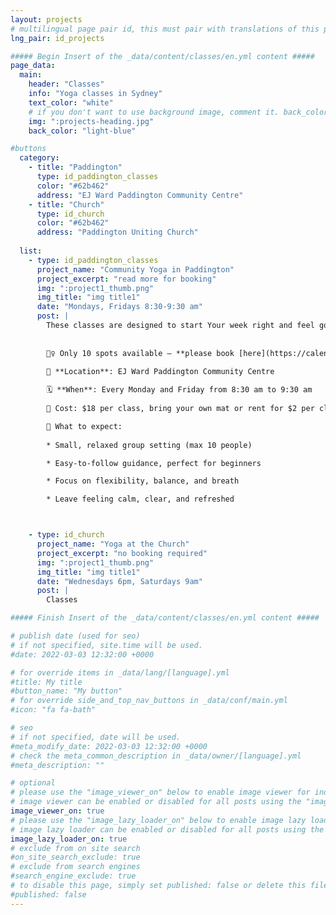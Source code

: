 ```yaml
---
layout: projects
# multilingual page pair id, this must pair with translations of this page. (This name must be unique)
lng_pair: id_projects

##### Begin Insert of the _data/content/classes/en.yml content #####
page_data:
  main:
    header: "Classes"
    info: "Yoga classes in Sydney"
    text_color: "white"
    # if you don't want to use background image, comment it. back_color will be activated.
    img: ":projects-heading.jpg"
    back_color: "light-blue"

#buttons
  category:
    - title: "Paddington"
      type: id_paddington_classes
      color: "#62b462"
      address: "EJ Ward Paddington Community Centre"
    - title: "Church"
      type: id_church
      color: "#62b462"
      address: "Paddington Uniting Church"
    
  list:
    - type: id_paddington_classes
      project_name: "Community Yoga in Paddington"
      project_excerpt: "read more for booking"
      img: ":project1_thumb.png"
      img_title: "img title1"
      date: "Mondays, Fridays 8:30-9:30 am"
      post: |
        These classes are designed to start Your week right and feel good in your own skin.
        
        
        🧘‍♀️ Only 10 spots available – **please book [here](https://calendly.com/redmorningyoga/community-yoga-at-paddington-1).**

        📍 **Location**: EJ Ward Paddington Community Centre
        
        🗓️ **When**: Every Monday and Friday from 8:30 am to 9:30 am
        
        💸 Cost: $18 per class, bring your own mat or rent for $2 per class. **First class is free!**

        🌿 What to expect:
        
        * Small, relaxed group setting (max 10 people)

        * Easy-to-follow guidance, perfect for beginners

        * Focus on flexibility, balance, and breath

        * Leave feeling calm, clear, and refreshed



    - type: id_church
      project_name: "Yoga at the Church"
      project_excerpt: "no booking required"
      img: ":project1_thumb.png"
      img_title: "img title1"
      date: "Wednesdays 6pm, Saturdays 9am"
      post: |
        Classes

##### Finish Insert of the _data/content/classes/en.yml content #####

# publish date (used for seo)
# if not specified, site.time will be used.
#date: 2022-03-03 12:32:00 +0000

# for override items in _data/lang/[language].yml
#title: My title
#button_name: "My button"
# for override side_and_top_nav_buttons in _data/conf/main.yml
#icon: "fa fa-bath"

# seo
# if not specified, date will be used.
#meta_modify_date: 2022-03-03 12:32:00 +0000
# check the meta_common_description in _data/owner/[language].yml
#meta_description: ""

# optional
# please use the "image_viewer_on" below to enable image viewer for individual pages or posts (_posts/ or [language]/_posts folders).
# image viewer can be enabled or disabled for all posts using the "image_viewer_posts: true" setting in _data/conf/main.yml.
image_viewer_on: true
# please use the "image_lazy_loader_on" below to enable image lazy loader for individual pages or posts (_posts/ or [language]/_posts folders).
# image lazy loader can be enabled or disabled for all posts using the "image_lazy_loader_posts: true" setting in _data/conf/main.yml.
image_lazy_loader_on: true
# exclude from on site search
#on_site_search_exclude: true
# exclude from search engines
#search_engine_exclude: true
# to disable this page, simply set published: false or delete this file
#published: false
---
```

